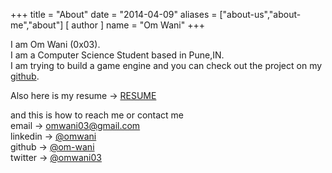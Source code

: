 +++
title = "About"
date = "2014-04-09"
aliases = ["about-us","about-me","about"]
[ author ]
  name = "Om Wani"
+++

I am Om Wani (0x03).   
I am a Computer Science Student based in Pune,IN.   
I am trying to build a game engine and you can  check out the project on my [github](https://github.com/om-wani/).

Also here is my resume -> [RESUME](/assets/Resume07Jan2025.pdf)

and this is how to reach me or contact me    
email     -> [omwani03@gmail.com](mailto:omwani03@gmail.com)   
linkedin  -> [@omwani](https://linkedin/in/omwani)   
github    -> [@om-wani](https://github.com/om-wani)  
twitter   -> [@omwani03](https://x.com/omwani03)   